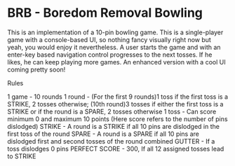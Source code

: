 # BRB - Boredom Removal Bowling

This is an implementation of a 10-pin bowling game. 
This is a single-player game with a console-based UI, so nothing fancy visually right now but yeah, you would enjoy it nevertheless.
A user starts the game and with an enter-key based navigation control progresses to the next tosses. If he likes, he can keep playing more games.
An enhanced version with a cool UI coming pretty soon!

Rules

1 game - 10 rounds
1 round - (For the first 9 rounds)1 toss if the first toss is a STRIKE, 2 tosses otherwise; (10th round)3 tosses if either the first toss is a STRIKE or if the round is a SPARE, 2 tosses otherwise
1 toss - Can score minimum 0 and maximum 10 points (Here score refers to the number of pins dislodged)
STRIKE - A round is a STRIKE if all 10 pins are dislodged in the first toss of the round
SPARE - A round is a SPARE if all 10 pins are dislodged first and second tosses of the round combined
GUTTER - If a toss dislodges 0 pins
PERFECT SCORE - 300, If all 12 assigned tosses lead to STRIKE


